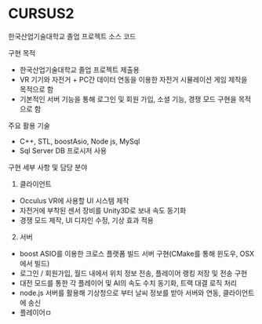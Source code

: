 # CURSUS2
한국산업기술대학교 졸업 프로젝트 소스 코드

구현 목적
 - 한국산업기술대학교 졸업 프로젝트 제출용
 - VR 기기와 자전거 + PC간 데이터 연동을 이용한 자전거 시뮬레이션 게임 제작을 목적으로 함
 - 기본적인 서버 기능을 통해 로그인 및 회원 가입, 소셜 기능, 경쟁 모드 구현을 목적으로 함
 
주요 활용 기술
 - C++, STL, boostAsio, Node js, MySql
 - Sql Server DB 프로시저 사용
 
 구현 세부 사항 및 담당 분야
 1. 클라이언트
  - Occulus VR에 사용할 UI 시스템 제작
  - 자전거에 부착된 센서 장비를 Unity3D로 보내 속도 동기화
  - 경쟁 모드 제작, UI 디자인 수정, 기상 효과 적용
  
2. 서버
  - boost ASIO를 이용한 크로스 플랫폼 빌드 서버 구현(CMake를 통해 윈도우, OSX에서 빌드)
  - 로그인 / 회원가입, 월드 내에서 위치 정보 전송, 플레이어 랭킹 저장 및 전송 구현
  - 대전 모드를 통한 각 플레이어 및 AI의 속도 수치 동기화, 트랙 대결 로직 처리
  - node.js 서버를 활용해 기상청으로 부터 날씨 정보를 받아 서버와 연동, 클라이언트에 송신
  - 플레이어ㅁ
